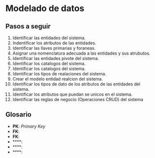 # Modelado de datos

## Pasos a seguir

1. Identificar las entidades del sistema. 
2. Indentificar los atributos de las entidades.
3. Identificar las llaves primarias y foraneas.
4. Asignar una nomenclatura adecuada a las entidades y sus atrubutos. 
5. Identificar las entidades pivote del sistema.
6. Identificar los catalogos del sistema.
7. Identificar los catalogos del sistema.
8. Identificar los tipos de realaciones del sistema.
9. Crear el modelo entidad realcion del sistema.
10. Identificar los tipos de dato de los atributos de las entidades del sistema.
11. Identificar los atributos que puedan se unicos en el sistema.
12. Identificar las reglas de negocio (Operaciones CRUD) del sistema


## Glosario
- **PK**: _Primary Key_
- **FK**: 
- **FK**:
- ****:
- ****:
- ****:
